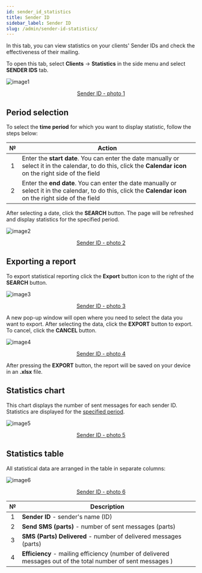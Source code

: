 ```yaml
---
id: sender_id_statistics
title: Sender ID
sidebar_label: Sender ID
slug: /admin/sender-id-statistics/
---
```


In this tab, you can view statistics on your clients' Sender IDs and check the effectiveness of their mailing.

To open this tab, select **Clients** → **Statistics** in the side menu and select **SENDER IDS** tab.

![image1](/img/en/admin_statistics_sender_id/image1.png "Sender ID") <center><u>Sender ID - photo 1</u></center>

## Period selection

To select the **time period** for which you want to display statistic, follow the steps below:

|  №  | Action |
| :-: | ------ |
| 1 | Enter the **start date**. You can enter the date manually or select it in the calendar, to do this, click the **Calendar icon** on the right side of the field |
| 2 | Enter the **end date**. You can enter the date manually or select it in the calendar, to do this, click the **Calendar icon** on the right side of the field |

After selecting a date, click the **SEARCH** button. The page will be refreshed and display statistics for the specified period.

![image2](/img/en/admin_statistics_sender_id/image2.png "Sender ID") <center><u>Sender ID - photo 2</u></center>

## Exporting a report

To export statistical reporting click the **Export** button icon to the right of the **SEARCH** button.

![image3](/img/en/admin_statistics_sender_id/image3.png "Sender ID") <center><u>Sender ID - photo 3</u></center>

A new pop-up window will open where you need to select the data you want to export. After selecting the data, click the **EXPORT** button to export. To cancel, click the **CANCEL** button.

![image4](/img/en/admin_statistics_sender_id/image4.png "Sender ID") <center><u>Sender ID - photo 4</u></center>

After pressing the **EXPORT** button, the report will be saved on your device in an **.xlsx** file.

## Statistics chart

This chart displays the number of sent messages for each sender ID. Statistics are displayed for the [specified period](#period-selection).

![image5](/img/en/admin_statistics_sender_id/image5.png "Sender ID") <center><u>Sender ID - photo 5</u></center>

## Statistics table

All statistical data are arranged in the table in separate columns:

![image6](/img/en/admin_statistics_sender_id/image6.png "Sender ID") <center><u>Sender ID - photo 6</u></center>

|  №  | Description |
| :-: | ----------- |
| 1 | **Sender ID** - sender's name (ID) |
| 2 | **Send SMS (parts)** - number of sent messages (parts) |
| 3 | **SMS (Parts) Delivered** - number of delivered messages (parts) |
| 4 | **Efficiency** - mailing efficiency (number of delivered messages out of the total number of sent messages ) |
